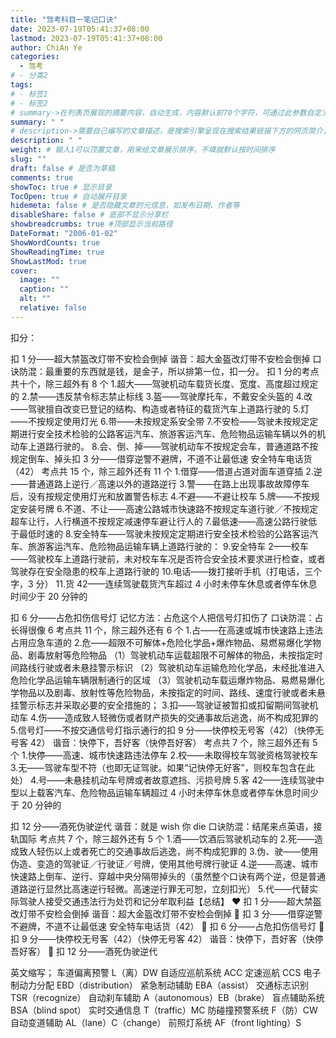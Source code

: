 ```yaml
---
title: "驾考科目一笔记口诀"
date: 2023-07-19T05:41:37+08:00
lastmod: 2023-07-19T05:41:37+08:00
author: ChiAn Ye
categories:
  - 驾考
# - 分类2
tags:
# - 标签1
# - 标签2
# summary->在列表页展现的摘要内容，自动生成，内容默认前70个字符，可通过此参数自定义，一般无需专门设置
summary: " "
# description->需要自己编写的文章描述，是搜索引擎呈现在搜索结果链接下方的网页简介，建议设置
description: " "
weight: # 输入1可以顶置文章，用来给文章展示排序，不填就默认按时间排序
slug: ""
draft: false # 是否为草稿
comments: true
showToc: true # 显示目录
TocOpen: true # 自动展开目录
hidemeta: false # 是否隐藏文章的元信息，如发布日期、作者等
disableShare: false # 底部不显示分享栏
showbreadcrumbs: true #顶部显示当前路径
DateFormat: "2006-01-02"
ShowWordCounts: true
ShowReadingTime: true
ShowLastMod: true
cover:
  image: ""
  caption: ""
  alt: ""
  relative: false
---
```


扣分：

扣 1 分——超大禁盔改灯带不安检会倒掉
谐音：超大金盔改灯带不安检会倒掉
口诀防混：最重要的东西就是钱，是金子，所以排第一位，扣一分。
扣 1 分的考点共十个，除三超外有 8 个 1.超大——驾驶机动车载货长度、宽度、高度超过规定的 2.禁——违反禁令标志禁止标线 3.盔——驾驶摩托车，不戴安全头盔的 4.改——驾驶擅自改变已登记的结构、构造或者特征的载货汽车上道路行驶的 5.灯——不按规定使用灯光 6.带——未按规定系安全带 7.不安检——驾驶未按规定定期进行安全技术检验的公路客运汽车、旅游客运汽车、危险物品运输车辆以外的机动车上道路行驶的。 8.会、倒、掉——驾驶机动车不按规定会车，普通道路不按规定倒车、掉头扣 3 分——借穿逆警不避牌，不道不让最低速
安全特车电话货（42）
考点共 15 个，除三超外还有 11 个 1.借穿——借道占道对面车道穿插 2.逆——普通道路上逆行／高速以外的道路逆行 3.警——在路上出现事故故障停车后，没有按规定使用灯光和放置警告标志 4.不避——不避让校车 5.牌——不按规定安装号牌 6.不道、不让——高速公路城市快速路不按规定车道行驶／不按规定超车让行，人行横道不按规定减速停车避让行人的 7.最低速——高速公路行驶低于最低时速的 8.安全特车——驾驶未按规定定期进行安全技术检验的公路客运汽车、旅游客运汽车、危险物品运输车辆上道路行驶的： 9.安全特车 2——校车——驾驶校车上道路行驶前，未对校车车况是否符合安全技术要求进行检查，或者驾驶存在安全隐患的校车上道路行驶的 10.电话——拨打接听手机（打电话，三个字，3 分） 11.货 42——连续驾驶载货汽车超过 4 小时未停车休息或者停车休息时间少于 20 分钟的

扣 6 分——占危扣伤信号灯
记忆方法：占危这个人把信号灯扣伤了
口诀防混：占长得很像 6
考点共 11 个，除三超外还有 6 个 1.占——在高速或城市快速路上违法占用应急车道的 2.危——超限不可解体+危险化学品+爆炸物品、易燃易爆化学物品、剧毒放射等危险物品
（1）驾驶机动车运载超限不可解体的物品，未按指定时间路线行驶或者未悬挂警示标识
（2）驾驶机动车运输危险化学品，未经批准进入危险化学品运输车辆限制通行的区域
（3）驾驶机动车载运爆炸物品、易燃易爆化学物品以及剧毒、放射性等危险物品，未按指定的时间、路线、速度行驶或者未悬挂警示标志并采取必要的安全措施的； 3.扣——驾驶证被暂扣或扣留期间驾驶机动车 4.伤——造成致人轻微伤或者财产损失的交通事故后逃逸，尚不构成犯罪的 5.信号灯——不按交通信号灯指示通行的扣 9 分——快停校无号客（42）（快停无号客 42）
谐音：快停下，吾好客（快停吾好客）
考点共 7 个，除三超外还有 5 个 1.快停——高速、城市快速路违法停车 2.校——未取得校车驾驶资格驾驶校车 3.无——驾驶车型不符（也即无证驾驶。如果“记快停无好客”，则校车包含在此处） 4.号——未悬挂机动车号牌或者故意遮挡、污损号牌 5.客 42——连续驾驶中型以上载客汽车、危险物品运输车辆超过 4 小时未停车休息或者停车休息时间少于 20 分钟的

扣 12 分——酒死伪驶逆代
谐音：就是 wish 你 die
口诀防混：结尾来点英语，接轨国际
考点共 7 个，除三超外还有 5 个 1.酒——饮酒后驾驶机动车的 2.死——造成致人轻伤以上或者死亡的交通事故后逃逸，尚不构成犯罪的 3.伪、驶——使用伪造、变造的驾驶证／行驶证／号牌，使用其他号牌行驶证 4.逆——高速、城市快速路上倒车、逆行、穿越中央分隔带掉头的（虽然整个口诀有两个逆，但是普通道路逆行显然比高速逆行轻微。高速逆行罪无可恕，立刻扣光） 5.代——代替实际驾驶人接受交通违法行为处罚和记分牟取利益【总结】
❤️ 扣 1 分——超大禁盔改灯带不安检会倒掉
谐音：超大金盔改灯带不安检会倒掉
💛 扣 3 分——借穿逆警不避牌，不道不让最低速
安全特车电话货（42）
💚 扣 6 分——占危扣伤信号灯
💙 扣 9 分——快停校无号客（42）（快停无号客 42）
谐音：快停下，吾好客（快停吾好客）
💜 扣 12 分——酒死伪驶逆代

英文缩写；
车道偏离预警 L（离）DW
自适应巡航系统 ACC
定速巡航 CCS
电子制动力分配 EBD（distribution）
紧急制动辅助 EBA（assist）
交通标志识别 TSR（recognize）
自动刹车辅助 A（autonomous）EB（brake）
盲点辅助系统 BSA（blind spot）
实时交通信息 T（traffic）MC
防碰撞预警系统 F（防）CW
自动变道辅助 AL（lane）C（change）
前照灯系统 AF（front lighting）S
